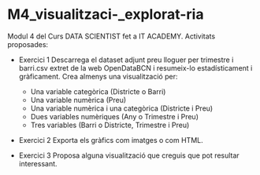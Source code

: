 # M4_visualitzaci-_explorat-ria
Modul 4 del Curs DATA SCIENTIST fet a IT ACADEMY. 
Activitats proposades:

- Exercici 1
Descarrega el dataset adjunt preu lloguer per trimestre i barri.csv extret de la web OpenDataBCN i resumeix-lo estadísticament i gràficament.
Crea almenys una visualització per:
  - Una variable categòrica (Districte o Barri)
  - Una variable numèrica (Preu)
  - Una variable numèrica i una categòrica (Districte i Preu)
  - Dues variables numèriques (Any o Trimestre i Preu)
  - Tres variables (Barri o Districte, Trimestre i Preu)

- Exercici 2
Exporta els gràfics com imatges o com HTML.

- Exercici 3
Proposa alguna visualització que creguis que pot resultar interessant.
